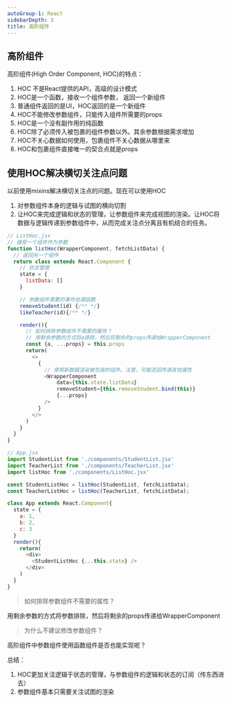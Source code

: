 ```yaml
---
autoGroup-1: React
sidebarDepth: 3
title: 高阶组件
---
```


## 高阶组件
高阶组件(High Order Component, HOC)的特点：
1. HOC 不是React提供的API，高级的设计模式
2. HOC是一个函数，接收一个组件参数， 返回一个新组件
3. 普通组件返回的是UI，HOC返回的是一个新组件
4. HOC不能修改参数组件，只能传入组件所需要的props
5. HOC是一个没有副作用的纯函数
6. HOC除了必须传入被包裹的组件参数以外。其余参数根据需求增加
7. HOC不关心数据如何使用，包裹组件不关心数据从哪里来
8. HOC和包裹组件直接唯一的契合点就是props

## 使用HOC解决横切关注点问题
以前使用mixins解决横切关注点的问题。现在可以使用HOC
1. 对参数组件本身的逻辑与试图的横向切割
2. 让HOC来完成逻辑和状态的管理，让参数组件来完成视图的渲染。让HOC将数据与逻辑传递到参数组件中，从而完成关注点分离且有机结合的任务。

```javascript
// ListHoc.jsx
// 接受一个组件作为参数
function listHoc(WrapperComponent, fetchListData) {
  // 返回另一个组件
  return class extends React.Component {
    // 状态管理
    state = {
      listData: []
    }

    // 参数组件需要的事件处理函数
    removeStudent(id) {/** */}
    likeTeacher(id){/** */}

    render(){
      // 如何排除参数组件不需要的属性？
      // 用剩余参数的方式将a排除，然后将剩余的props传递给WrapperComponent
      const {a, ...props} = this.props
      return(
        <>
          {
            // 使用新数据渲染被包装的组件。注意，可能还回传递其他属性
            <WrapperComponent
                data={this.state.listData}
                removeStudent={this.removeStudent.bind(this)}
                {...props}
            />
          }
        </>
      )
    }
  }
}
```
```javascript
// App.jsx
import StudentList from './components/StudentList.jsx'
import TeacherList from './components/TeacherList.jsx'
import listHoc from './components/ListHoc.jsx'

const StudentListHoc = listHoc(StudentList, fetchListData);
const TeacherListHoc = listHoc(TeacherList, fetchListData);

class App extends React.Component{
  state = {
    a: 1,
    b: 2,
    c: 3
  }
  render(){
    return(
      <div>
        <StudentListHoc {...this.state} />
      </div>
    )
  }
}
```

> 如何排除参数组件不需要的属性？

用剩余参数的方式将参数排除，然后将剩余的props传递给WrapperComponent

> 为什么不建议修改参数组件？


高阶组件中参数组件使用函数组件是否也能实现呢？


总结：
1. HOC更加关注逻辑于状态的管理，与参数组件的逻辑和状态的订阅（传东西进去）
2. 参数组件基本只需要关注试图的渲染


